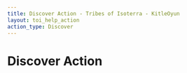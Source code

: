```yaml
---
title: Discover Action - Tribes of Isoterra - KitleOyun
layout: toi_help_action
action_type: Discover
---
```


<h1 class="h1">Discover Action</h1>
